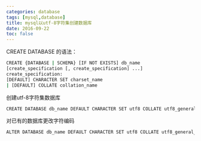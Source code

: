 ```yaml
---
categories: database
tags: [mysql,database]
title: mysql以utf-8字符集创建数据库
date: 2016-09-22
toc: false
---
```


CREATE DATABASE 的语法：

```bash
CREATE {DATABASE | SCHEMA} [IF NOT EXISTS] db_name
[create_specification [, create_specification] ...]
create_specification:
[DEFAULT] CHARACTER SET charset_name
| [DEFAULT] COLLATE collation_name
```


创建utf-8字符集数据库

```bash
CREATE DATABASE db_name DEFAULT CHARACTER SET utf8 COLLATE utf8_general_ci;
```

对已有的数据库更改字符编码

```bash
ALTER DATABASE db_name DEFAULT CHARACTER SET utf8 COLLATE utf8_general_ci
```



